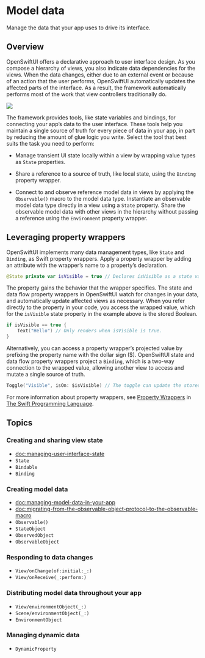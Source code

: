 # Model data

Manage the data that your app uses to drive its interface.

## Overview

OpenSwiftUI offers a declarative approach to user interface design. As you
compose a hierarchy of views, you also indicate data dependencies for the views.
When the data changes, either due to an external event or because of an action
that the user performs, OpenSwiftUI automatically updates the affected parts of
the interface. As a result, the framework automatically performs most of the
work that view controllers traditionally do.

![](https://docs-assets.developer.apple.com/published/7a8488351b0c9f662b694bc1153162a5/model-data-hero%402x.png)

The framework provides tools, like state variables and bindings, for connecting
your app’s data to the user interface. These tools help you maintain a single
source of truth for every piece of data in your app, in part by reducing the
amount of glue logic you write. Select the tool that best suits the task you
need to perform:

- Manage transient UI state locally within a view by wrapping value types as
``State`` properties.

- Share a reference to a source of truth, like local state, using the
``Binding`` property wrapper.

- Connect to and observe reference model data in views by applying the
``Observable()`` macro to the model data type. Instantiate an observable model
data type directly in a view using a ``State`` property. Share the observable
model data with other views in the hierarchy without passing a reference using
the ``Environment`` property wrapper.

## Leveraging property wrappers

OpenSwiftUI implements many data management types, like ``State`` and
``Binding``, as Swift property wrappers. Apply a property wrapper by adding an
attribute with the wrapper’s name to a property’s declaration.

```swift
@State private var isVisible = true // Declares isVisible as a state variable.
```

The property gains the behavior that the wrapper specifies. The state and data
flow property wrappers in OpenSwiftUI watch for changes in your data, and
automatically update affected views as necessary. When you refer directly to the
property in your code, you access the wrapped value, which for the `isVisible`
state property in the example above is the stored Boolean.

```swift
if isVisible == true {
    Text("Hello") // Only renders when isVisible is true.
}
```

Alternatively, you can access a property wrapper’s projected value by prefixing
the property name with the dollar sign ($). OpenSwiftUI state and data flow
property wrappers project a ``Binding``, which is a two-way connection to the
wrapped value, allowing another view to access and mutate a single source of
truth.

```swift
Toggle("Visible", isOn: $isVisible) // The toggle can update the stored value.
```

For more information about property wrappers, see
[Property Wrappers](https://docs.swift.org/swift-book/documentation/the-swift-programming-language/properties/#Property-Wrappers)
in [The Swift Programming Language](https://www.swift.org/documentation/#the-swift-programming-language).

## Topics

### Creating and sharing view state

- <doc:managing-user-interface-state>
- ``State``
- ``Bindable``
- ``Binding``

### Creating model data

- <doc:managing-model-data-in-your-app>
- <doc:migrating-from-the-observable-object-protocol-to-the-observable-macro>
- ``Observable()``
- ``StateObject``
- ``ObservedObject``
- ``ObservableObject``

### Responding to data changes

- ``View/onChange(of:initial:_:)``
- ``View/onReceive(_:perform:)``

### Distributing model data throughout your app

- ``View/environmentObject(_:)``
- ``Scene/environmentObject(_:)``
- ``EnvironmentObject``

### Managing dynamic data

- ``DynamicProperty``
